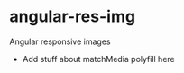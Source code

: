 angular-res-img
===============

Angular responsive images


* Add stuff about matchMedia polyfill here